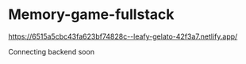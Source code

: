 # Memory-game-fullstack
https://6515a5cbc43fa623bf74828c--leafy-gelato-42f3a7.netlify.app/

Connecting backend soon
